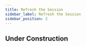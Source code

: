 ```yaml
---
title: Refresh the Session
sidebar_label: Refresh the Session
sidebar_position: 2
---
```


## Under Construction
